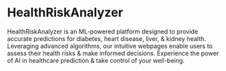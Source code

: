 # HealthRiskAnalyzer
HealthRiskAnalyzer is an ML-powered platform designed to provide accurate predictions for diabetes, heart disease, liver, &amp; kidney health. Leveraging advanced algorithms, our intuitive webpages enable users to assess their health risks &amp; make informed decisions. Experience the power of AI in healthcare prediction &amp; take control of your well-being.
